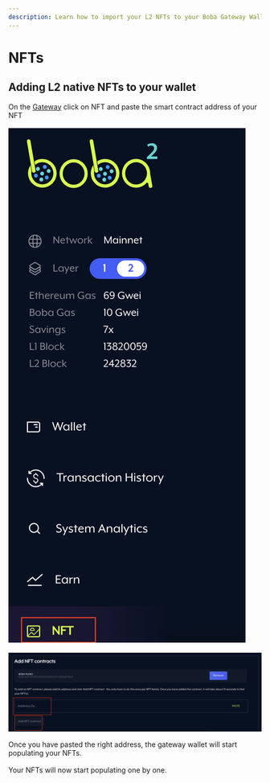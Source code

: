 ```yaml
---
description: Learn how to import your L2 NFTs to your Boba Gateway Wallet
---
```


# NFTs

## Adding L2 native NFTs to your wallet

On the [Gateway](https://gateway.boba.network) click on NFT and paste the smart contract address of your NFT \
\
![](<../.gitbook/assets/image (16).png>)\
\
![](<../.gitbook/assets/image (14).png>)

Once you have pasted the right address, the gateway wallet will start populating your NFTs.\
\
Your NFTs will now start populating one by one.
